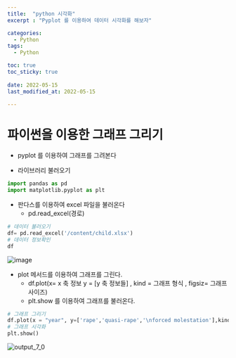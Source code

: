```yaml
---
title:  "python 시각화"
excerpt : "Pyplot 를 이용하여 데이터 시각화를 해보자"

categories:
  - Python
tags:
  - Python

toc: true
toc_sticky: true
 
date: 2022-05-15
last_modified_at: 2022-05-15

--- 
```

# 파이썬을 이용한 그래프 그리기

- pyplot 를 이용하여 그래프를 그려본다


- 라이브러리 불러오기


```python
import pandas as pd
import matplotlib.pyplot as plt

```

- 판다스를 이용하여 excel 파일을 불러온다
    - pd.read_excel(경로)


```python
# 데이터 불러오기
df= pd.read_excel('/content/child.xlsx')
# 데이터 정보확인
df

```
![image](https://user-images.githubusercontent.com/101306770/168469185-4d6fcb87-79f0-4d76-b5a0-1857d82899dd.png)






- plot 메서드를 이용하여  그래프를 그린다.
   - df.plot(x= x 축 정보 y = [y 축 정보들] , kind = 그래프 형식 , figsiz= 그래프 사이즈)
   - plt.show 를 이용하여 그래프를 불러온다.


```python
# 그래프 그리기
df.plot(x = "year", y=['rape','quasi-rape','\nforced molestation'],kind="bar",figsize=(9,8))
# 그래프 시각화
plt.show()
```


    
![output_7_0](https://user-images.githubusercontent.com/101306770/168469042-b05f6627-f23f-4527-8ae5-c75d10c5c409.png)



